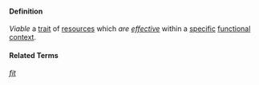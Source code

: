 #### Definition

*Viable* a [trait](https://github.com/gcassel/Modular-Organization-Terminology/blob/master/terms/trait.md) of [resources](https://github.com/gcassel/Modular-Organization-Terminology/blob/master/terms/agent.md) which *are [effective](https://github.com/gcassel/Modular-Organization-Terminology/blob/master/terms/effective.md)* within a [specific](https://github.com/gcassel/Modular-Organization-Terminology/blob/master/terms/specific.md) [functional](https://github.com/gcassel/Modular-Organization-Terminology/blob/master/terms/function.md) [context](https://github.com/gcassel/Modular-Organization-Terminology/blob/master/terms/context.md).

#### Related Terms

*[fit](https://github.com/gcassel/Modular-Organization-Terminology/blob/master/terms/fit.md)*
